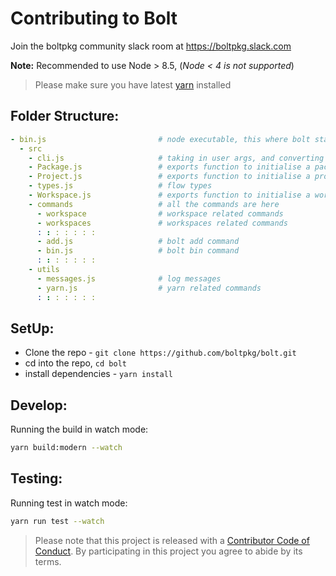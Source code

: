 # Contributing to Bolt

Join the boltpkg community slack room at https://boltpkg.slack.com

**Note:** Recommended to use Node > 8.5, (*Node < 4 is not supported*)

> Please make sure you have latest [yarn](https://yarnpkg.com/en/docs/install) installed

## Folder Structure:

```yml
- bin.js                         # node executable, this where bolt starts
  - src
    - cli.js                     # taking in user args, and converting them to command map, - also calls the command as per argv
    - Package.js                 # exports function to initialise a package
    - Project.js                 # exports function to initialise a project
    - types.js                   # flow types
    - Workspace.js               # exports function to initialise a workspace
    - commands                   # all the commands are here
      - workspace                # workspace related commands
      - workspaces               # workspaces related commands
      : : : : : : :
      - add.js                   # bolt add command
      - bin.js                   # bolt bin command
      : : : : : : :
    - utils
      - messages.js              # log messages
      - yarn.js                  # yarn related commands
      : : : : : : :
```

## SetUp:

- Clone the repo - `git clone https://github.com/boltpkg/bolt.git`
- cd into the repo, `cd bolt`
- install dependencies - `yarn install`

## Develop:

Running the build in watch mode:

```sh
yarn build:modern --watch
```

## Testing:

Running test in watch mode:

```sh
yarn run test --watch
```

> Please note that this project is released with a [Contributor Code of Conduct](code-of-conduct.md). By participating in this project you agree to abide by its terms.
